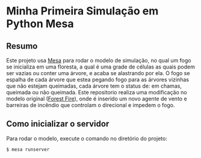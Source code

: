 Minha Primeira Simulação em Python Mesa
=========================================
Resumo
------------

Este projeto usa [Mesa](https://github.com/projectmesa/mesa) para rodar o modelo de simulação, no qual um fogo se inicializa em uma floresta, a qual é uma grade de células as quais podem ser vazias ou conter uma árvore, e acaba se alastrando por ela. O fogo se espalha de cada árvore que estea pegando fogo para as árvores vizinhas que não estejam queimadas, cada árvore tem o status de: em chamas, queimada ou não queimada. Este repositorio realiza uma modificação no modelo original ([Forest Fire](https://github.com/projectmesa/mesa/tree/main/examples/forest_fire)), onde é inserido um novo agente de vento e barreiras de incêndio que controlam o direcional e impedem o fogo.  

Como inicializar o servidor
------------

Para rodar o modelo, execute o comando no diretório do projeto:
```bash
$ mesa runserver
```
